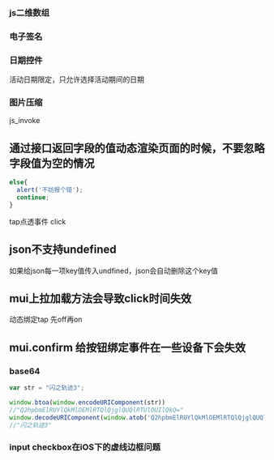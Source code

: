 ### js二维数组

### 电子签名

### 日期控件
活动日期限定，只允许选择活动期间的日期

### 图片压缩

js_invoke

## 通过接口返回字段的值动态渲染页面的时候，不要忽略字段值为空的情况
```js
else{
  alert('不妨报个错');
  continue;
}
```

tap点透事件
click

## json不支持undefined
如果给json每一项key值传入undfined，json会自动删除这个key值

## mui上拉加载方法会导致click时间失效
动态绑定tap  先off再on

## mui.confirm 给按钮绑定事件在一些设备下会失效


### base64
```js
var str = "闪之轨迹3";

window.btoa(window.encodeURIComponent(str))
//"Q2hpbmElRUYlQkMlOEMlRTQlQjglQUQlRTUlOUIlQkQ="
window.decodeURIComponent(window.atob('Q2hpbmElRUYlQkMlOEMlRTQlQjglQUQlRTUlOUIlQkQ='))
//"闪之轨迹3"
```

### input checkbox在iOS下的虚线边框问题
